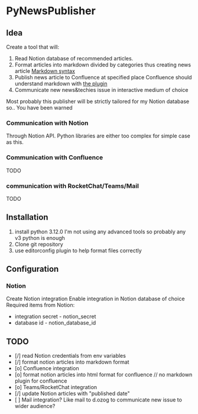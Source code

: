 # PyNewsPublisher

## Idea

Create a tool that will:
1. Read Notion database of recommended articles.
2. Format articles into markdown divided by categories thus creating news article
    [Markdown syntax](https://www.markdownguide.org/basic-syntax/)
3. Publish news article to Confluence at specified place
    Confluence should understand markdown with [the plugin](https://marketplace.atlassian.com/apps/1211438/markdown-macro-html-plantuml-latex-diagrams-open-api?hosting=server&tab=overview)
4. Communicate new news&techies issue in interactive medium of choice

Most probably this publisher will be strictly tailored for my Notion database so.. You have been warned


### Communication with Notion

Through Notion API. Python libraries are either too complex for simple case as this.

### Communication with Confluence

TODO

### communication with RocketChat/Teams/Mail

TODO

## Installation

1. install python 3.12.0
I'm not using any advanced tools so probably any v3 python is enough
2. Clone git repository
3. use editorconfig plugin to help format files correctly

## Configuration

### Notion

Create Notion integration
Enable integration in Notion database of choice
Required items from Notion:
- integration secret - notion_secret
- database id - notion_database_id

## TODO

- \[/] read Notion credentials from env variables
- \[/] format notion articles into markdown format
- \[o] Confluence integration
- \[o] format notion articles into html format for confluence // no markdown plugin for confluence
- \[o] Teams/RocketChat integration
- \[/] update Notion articles with "published date"
- \[ ] Mail integration? Like mail to d.ozog to communicate new issue to wider audience?
